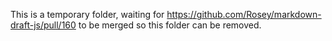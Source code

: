 This is a temporary folder, waiting for https://github.com/Rosey/markdown-draft-js/pull/160 to be merged so this folder can be removed.